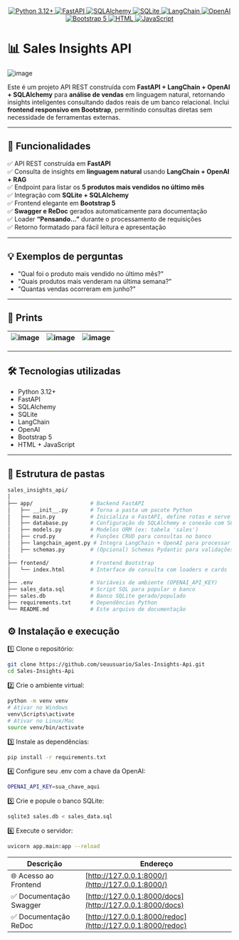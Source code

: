 <p align="center">
  <!-- Python 3.12+ -->
  <a href="https://www.python.org/">
    <img src="https://img.shields.io/badge/Python-3776AB?style=for-the-badge&logo=python&logoColor=white" alt="Python 3.12+" />
  </a>

  <!-- FastAPI -->
  <a href="https://fastapi.tiangolo.com/">
    <img src="https://img.shields.io/badge/FastAPI-009688?style=for-the-badge&logo=fastapi&logoColor=white" alt="FastAPI" />
  </a>

  <!-- SQLAlchemy -->
  <a href="https://www.sqlalchemy.org/">
    <img src="https://img.shields.io/badge/SQLAlchemy-FF4136?style=for-the-badge&logo=sqlalchemy&logoColor=white" alt="SQLAlchemy" />
  </a>

  <!-- SQLite -->
  <a href="https://www.sqlite.org/">
    <img src="https://img.shields.io/badge/SQLite-003B57?style=for-the-badge&logo=sqlite&logoColor=white" alt="SQLite" />
  </a>

  <!-- LangChain -->
  <a href="https://docs.langchain.com/docs/">
    <img src="https://img.shields.io/badge/LangChain-8B4513?style=for-the-badge&logo=python&logoColor=white" alt="LangChain" />
  </a>

  <!-- OpenAI -->
  <a href="https://platform.openai.com/">
    <img src="https://img.shields.io/badge/OpenAI-6A0DAD?style=for-the-badge&logo=openai&logoColor=white" alt="OpenAI" />
  </a>

  <!-- Bootstrap 5 -->
  <a href="https://getbootstrap.com/">
    <img src="https://img.shields.io/badge/Bootstrap-563D7C?style=for-the-badge&logo=bootstrap&logoColor=white" alt="Bootstrap 5" />
  </a>

  <!-- HTML + JavaScript -->
  <a href="https://developer.mozilla.org/en-US/docs/Web/Guide/HTML/HTML5">
    <img src="https://img.shields.io/badge/HTML-E34F26?style=for-the-badge&logo=html5&logoColor=white" alt="HTML" />
  </a>
  <a href="https://developer.mozilla.org/en-US/docs/Web/JavaScript">
    <img src="https://img.shields.io/badge/JavaScript-F7DF1E?style=for-the-badge&logo=javascript&logoColor=black" alt="JavaScript" />
  </a>
</p>

# 📊 Sales Insights API

![image](https://github.com/user-attachments/assets/6d60b318-ae77-4bfb-8991-db27df419be1)


Este é um projeto API REST construída com **FastAPI + LangChain + OpenAI + SQLAlchemy** para **análise de vendas** em linguagem natural, retornando insights inteligentes consultando dados reais de um banco relacional. Inclui **frontend responsivo em Bootstrap**, permitindo consultas diretas sem necessidade de ferramentas externas.

---

## 🚀 Funcionalidades

✅ API REST construída em **FastAPI**  
✅ Consulta de insights em **linguagem natural** usando **LangChain + OpenAI + RAG**  
✅ Endpoint para listar os **5 produtos mais vendidos no último mês**  
✅ Integração com **SQLite + SQLAlchemy**  
✅ Frontend elegante em **Bootstrap 5**  
✅ **Swagger e ReDoc** gerados automaticamente para documentação  
✅ Loader **“Pensando...”** durante o processamento de requisições  
✅ Retorno formatado para fácil leitura e apresentação

---

## 💡 Exemplos de perguntas

- "Qual foi o produto mais vendido no último mês?"
- "Quais produtos mais venderam na última semana?"
- "Quantas vendas ocorreram em junho?"

---

## 📸 Prints

| ![image](https://github.com/user-attachments/assets/977b9258-847a-452c-b50e-a67ccec4252b) | ![image](https://github.com/user-attachments/assets/27385b06-982f-48b4-8f4e-7ae2e5971f1a) | ![image](https://github.com/user-attachments/assets/78e85b5f-6504-401c-a9fb-11fcd165e1ab) |
|---|---|---|

---

## 🛠️ Tecnologias utilizadas

- Python 3.12+
- FastAPI
- SQLAlchemy
- SQLite
- LangChain
- OpenAI
- Bootstrap 5
- HTML + JavaScript

---

## 📂 Estrutura de pastas

```bash
sales_insights_api/
│
├── app/                  # Backend FastAPI
│   ├── __init__.py       # Torna a pasta um pacote Python
│   ├── main.py           # Inicializa o FastAPI, define rotas e serve frontend
│   ├── database.py       # Configuração do SQLAlchemy e conexão com SQLite
│   ├── models.py         # Modelos ORM (ex: tabela 'sales')
│   ├── crud.py           # Funções CRUD para consultas no banco
│   ├── langchain_agent.py # Integra LangChain + OpenAI para processar perguntas
│   ├── schemas.py        # (Opcional) Schemas Pydantic para validações
│
├── frontend/             # Frontend Bootstrap
│   └── index.html        # Interface de consulta com loaders e cards
│
├── .env                  # Variáveis de ambiente (OPENAI_API_KEY)
├── sales_data.sql        # Script SQL para popular o banco
├── sales.db              # Banco SQLite gerado/populado
├── requirements.txt      # Dependências Python
└── README.md             # Este arquivo de documentação
```

## ⚙️ Instalação e execução
1️⃣ Clone o repositório:
```bash
git clone https://github.com/seuusuario/Sales-Insights-Api.git
cd Sales-Insights-Api
```

2️⃣ Crie o ambiente virtual:
```bash
python -m venv venv
# Ativar no Windows
venv\Scripts\activate
# Ativar no Linux/Mac
source venv/bin/activate
```

3️⃣ Instale as dependências:
```bash
pip install -r requirements.txt
```

4️⃣ Configure seu .env com a chave da OpenAI:
```bash
OPENAI_API_KEY=sua_chave_aqui
```

5️⃣ Crie e popule o banco SQLite:
```bash
sqlite3 sales.db < sales_data.sql
```

6️⃣ Execute o servidor:
```bash
uvicorn app.main:app --reload
```

| **Descrição**                     | **Endereço**                                     |
|----------------------------------|--------------------------------------------------|
| 🌐 Acesso ao Frontend           | [http://127.0.0.1:8000/](http://127.0.0.1:8000/)       |
| ✅ Documentação Swagger           | [http://127.0.0.1:8000/docs](http://127.0.0.1:8000/docs)          |
| ✅ Documentação ReDoc             | [http://127.0.0.1:8000/redoc](http://127.0.0.1:8000/redoc)        |
